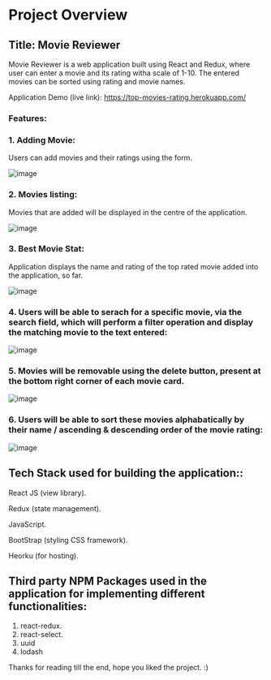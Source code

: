 # Project Overview

## Title: Movie Reviewer

Movie Reviewer is a web application built using React and Redux, where user can enter a movie and its rating witha scale of 1-10. The entered movies can be sorted using rating and movie names.

Application Demo (live link): https://top-movies-rating.herokuapp.com/

### Features:

### 1. Adding Movie:

Users can add movies and their ratings using the form.

![image](https://user-images.githubusercontent.com/84494799/121169061-3e7a6380-c871-11eb-958e-6f651decf518.png)

### 2. Movies listing:

Movies that are added will be displayed in the centre of the application.

![image](https://user-images.githubusercontent.com/84494799/121174468-93b97380-c877-11eb-82e7-3dbf58f30e47.png)

### 3. Best Movie Stat:

Application displays the name and rating of the top rated movie added into the application, so far.

![image](https://user-images.githubusercontent.com/84494799/121174743-df6c1d00-c877-11eb-8d70-c8f04579006b.png)

### 4. Users will be able to serach for a specific movie, via the search field, which will perform a filter operation and display the matching movie to the text entered:

![image](https://user-images.githubusercontent.com/84494799/121174993-31ad3e00-c878-11eb-9b34-3ffa376071dd.png)

### 5. Movies will be removable using the delete button, present at the bottom right corner of each movie card.

![image](https://user-images.githubusercontent.com/84494799/121175276-80f36e80-c878-11eb-9dce-172ef0fc3ffc.png)

### 6. Users will be able to sort these movies alphabatically by their name / ascending & descending order of the movie rating:

![image](https://user-images.githubusercontent.com/84494799/121176035-6241a780-c879-11eb-8daa-bb1a0db32abb.png)

## Tech Stack used for building the application::

React JS (view library).

Redux (state management).

JavaScript.

BootStrap (styling CSS framework).


Heorku (for hosting).

## Third party NPM Packages used in the application for implementing different functionalities:

1.	react-redux.
2.	react-select.
3.	uuid
4.	lodash

Thanks for reading till the end, hope you liked the project. :)

